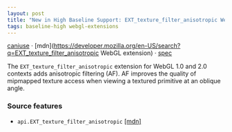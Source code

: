 ```yaml
---
layout: post
title: "New in High Baseline Support: EXT_texture_filter_anisotropic WebGL extension"
tags: baseline-high webgl-extensions
---
```


[caniuse](https://caniuse.com/?search=ext-texture-filter-anisotropic) · [mdn](https://developer.mozilla.org/en-US/search?q=EXT_texture_filter_anisotropic WebGL extension) · [spec](https://registry.khronos.org/webgl/extensions/EXT_texture_filter_anisotropic/)

The `EXT_texture_filter_anisotropic` extension for WebGL 1.0 and 2.0 contexts adds anisotropic filtering (AF). AF improves the quality of mipmapped texture access when viewing a textured primitive at an oblique angle.

### Source features

- ``api.EXT_texture_filter_anisotropic`` [[mdn]](https://developer.mozilla.org/en-US/search?q=api.EXT_texture_filter_anisotropic)
